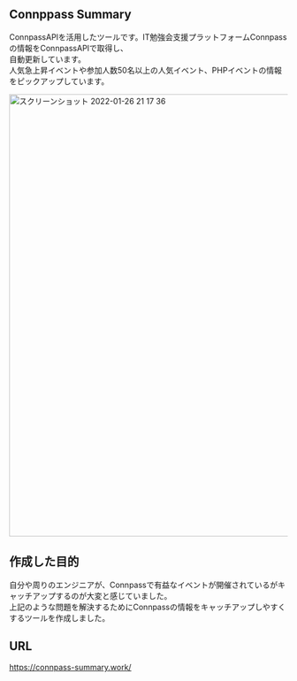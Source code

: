 ## Connppass Summary

ConnpassAPIを活用したツールです。IT勉強会支援プラットフォームConnpassの情報をConnpassAPIで取得し、  
自動更新しています。  
人気急上昇イベントや参加人数50名以上の人気イベント、PHPイベントの情報をピックアップしています。

<img width="800" alt="スクリーンショット 2022-01-26 21 17 36" src="https://user-images.githubusercontent.com/66733811/151169156-256c452a-5bcc-41a6-9940-abfa867db8ff.png">

## 作成した目的

自分や周りのエンジニアが、Connpassで有益なイベントが開催されているがキャッチアップするのが大変と感じていました。  
上記のような問題を解決するためにConnpassの情報をキャッチアップしやすくするツールを作成しました。  

## URL
https://connpass-summary.work/  


